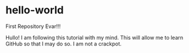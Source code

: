 # hello-world
First Repository Evar!!!

Hullo! I am following this tutorial with my mind. This will allow me to learn GitHub so that I may do so. I am not a crackpot.
